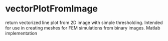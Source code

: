 # vectorPlotFromImage
 return vectorized line plot from 2D image with simple thresholding. Intended for use in creating meshes for FEM simulations from binary images. Matlab implementation
